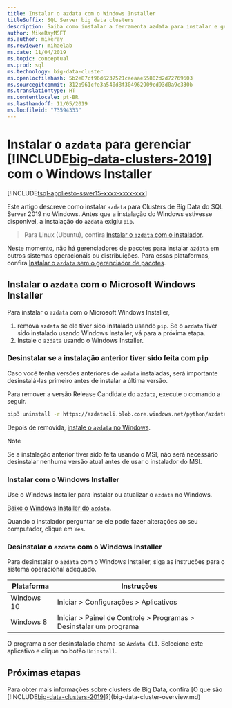 ```yaml
---
title: Instalar o azdata com o Windows Installer
titleSuffix: SQL Server big data clusters
description: Saiba como instalar a ferramenta azdata para instalar e gerenciar Clusters de Big Data do SQL Server com o instalador.
author: MikeRayMSFT
ms.author: mikeray
ms.reviewer: mihaelab
ms.date: 11/04/2019
ms.topic: conceptual
ms.prod: sql
ms.technology: big-data-cluster
ms.openlocfilehash: 5b2e87cf96d6237521caeaae55802d2d72769603
ms.sourcegitcommit: 312b961cfe3a540d8f304962909cd93d0a9c330b
ms.translationtype: HT
ms.contentlocale: pt-BR
ms.lasthandoff: 11/05/2019
ms.locfileid: "73594333"
---
```

# <a name="install-azdata-to-manage-includebig-data-clusters-2019includesssbigdataclusters-ss-novermd-with-windows-installer"></a>Instalar o `azdata` para gerenciar [!INCLUDE[big-data-clusters-2019](../includes/ssbigdataclusters-ss-nover.md)] com o Windows Installer

[!INCLUDE[tsql-appliesto-ssver15-xxxx-xxxx-xxx](../includes/tsql-appliesto-ssver15-xxxx-xxxx-xxx.md)]

Este artigo descreve como instalar `azdata` para Clusters de Big Data do SQL Server 2019 no Windows. Antes que a instalação do Windows estivesse disponível, a instalação do `azdata` exigiu `pip`.

>Para Linux (Ubuntu), confira [Instalar o `azdata` com o instalador](./deploy-install-azdata-linux-package.md).

Neste momento, não há gerenciadores de pacotes para instalar `azdata` em outros sistemas operacionais ou distribuições. Para essas plataformas, confira [Instalar o `azdata` sem o gerenciador de pacotes](./deploy-install-azdata.md).

## <a name="install-azdata-with-the-microsoft-windows-installer"></a>Instalar o `azdata` com o Microsoft Windows Installer

Para instalar o `azdata` com o Microsoft Windows Installer,

1. remova `azdata` se ele tiver sido instalado usando `pip`. Se o `azdata` tiver sido instalado usando Windows Installer, vá para a próxima etapa.
1. Instale o `azdata` usando o Windows Installer.

### <a name="uninstall-if-previous-installation-done-with-pip"></a>Desinstalar se a instalação anterior tiver sido feita com `pip`

Caso você tenha versões anteriores de `azdata` instaladas, será importante desinstalá-las primeiro antes de instalar a última versão.

   Para remover a versão Release Candidate do `azdata`, execute o comando a seguir.

   ```bash
   pip3 uninstall -r https://azdatacli.blob.core.windows.net/python/azdata/2019-rc1/requirements.txt
   ```

Depois de removida, [instale o `azdata` no Windows](#install-azdata-windows).

>[!NOTE]
>Se a instalação anterior tiver sido feita usando o MSI, não será necessário desinstalar nenhuma versão atual antes de usar o instalador do MSI.

### <a id="install-azdata-windows"></a>Instalar com o Windows Installer

Use o Windows Installer para instalar ou atualizar o `azdata` no Windows.

[Baixe o Windows Installer do `azdata`](https://aka.ms/azdata-msi).

Quando o instalador perguntar se ele pode fazer alterações ao seu computador, clique em `Yes`.

### <a name="uninstall-azdata-with-windows-installer"></a>Desinstalar o `azdata` com o Windows Installer

Para desinstalar o `azdata` com o Windows Installer, siga as instruções para o sistema operacional adequado.

| Plataforma      | Instruções                                           |
| ------------- |--------------------------------------------------------|
| Windows 10| Iniciar > Configurações > Aplicativos                                |
| Windows 8     | Iniciar > Painel de Controle > Programas > Desinstalar um programa |

O programa a ser desinstalado chama-se `Azdata CLI`. Selecione este aplicativo e clique no botão `Uninstall`.

## <a name="next-steps"></a>Próximas etapas

Para obter mais informações sobre clusters de Big Data, confira [O que são [!INCLUDE[big-data-clusters-2019](../includes/ssbigdataclusters-ver15.md)]?](big-data-cluster-overview.md)